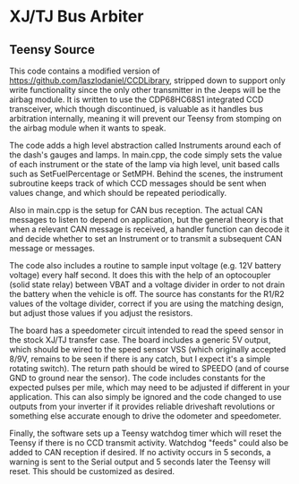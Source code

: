 # XJ/TJ Bus Arbiter
## Teensy Source

This code contains a modified version of https://github.com/laszlodaniel/CCDLibrary,
stripped down to support only write functionality since the only other transmitter
in the Jeeps will be the airbag module.  It is written to use the CDP68HC68S1 
integrated CCD transceiver, which though discontinued, is valuable as it handles
bus arbitration internally, meaning it will prevent our Teensy from stomping on the
airbag module when it wants to speak.

The code adds a high level abstraction called Instruments around each of the
dash's gauges and lamps.  In main.cpp, the code simply sets the value of
each instrument or the state of the lamp via high level, unit based calls such
as SetFuelPercentage or SetMPH.  Behind the scenes, the instrument subroutine
keeps track of which CCD messages should be sent when values change, and
which should be repeated periodically.  

Also in main.cpp is the setup for CAN bus reception.  The actual CAN messages 
to listen to depend on application, but the general theory is that when a 
relevant CAN message is received, a handler function can decode it and decide
whether to set an Instrument or to transmit a subsequent CAN message or messages.

The code also includes a routine to sample input voltage (e.g. 12V battery
voltage) every half second.  It does this with the help of an optocoupler
(solid state relay) between VBAT and a voltage divider in order to not drain
the battery when the vehicle is off.  The source has constants for the R1/R2
values of the voltage divider, correct if you are using the matching design,
but adjust those values if you adjust the resistors.

The board has a speedometer circuit intended to read the speed
sensor in the stock XJ/TJ transfer case.  The board includes a generic 5V
output, which should be wired to the speed sensor VSS (which originally
accepted 8/9V, remains to be seen if there is any catch, but I expect it's a
simple rotating switch).  The return path should be wired to SPEEDO (and of
course GND to ground near the sensor).  The code includes constants for the
expected pulses per mile, which may need to be adjusted if different in your
application.  This can also simply be ignored and the code changed to use
outputs from your inverter if it provides reliable driveshaft revolutions or
something else accurate enough to drive the odometer and speedometer.

Finally, the software sets up a Teensy watchdog timer which will reset the Teensy
if there is no CCD transmit activity.  Watchdog "feeds" could also be added
to CAN reception if desired.  If no activity occurs in 5 seconds, a warning
is sent to the Serial output and 5 seconds later the Teensy will reset.  This 
should be customized as desired. 